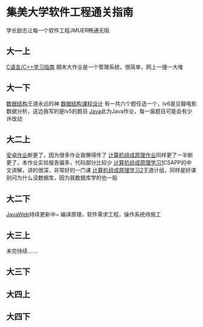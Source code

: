 # 集美大学软件工程通关指南
学长励志让每一个软件工程JMUER畅通无阻
## 大一上
[C语言/C++学习指南](https://www.bilibili.com/video/BV1et411b73Z/)
期末大作业是一个管理系统，很简单，网上一搜一大堆
## 大一下
[数据结构](https://www.bilibili.com/video/BV1b7411N798/)王道永远的神
[数据结构课程设计](https://github.com/Linsastar/JMU-DSCourseDesign)
有一共六个题任选一个，lv6是豆瓣电影数据分析，这边我写的是lv5的题目
[Java](https://github.com/Linsastar/JMU-Java)此为Java作业，每一届题目可能会有少许改动
## 大二上
[安卓作业](https://github.com/Linsastar/JMU-Android)断更了，因为很多作业我懒得传了
[计算机组成原理作业](https://github.com/Linsastar/JMU-ComputerCompositionPrinciples)同样更了一半断更了，本作业实验报告偏多，代码部分比较少
[计算机组成原理学习1](https://www.bilibili.com/video/BV1cD4y1D7uR/)CSAPP的中文讲解，讲的很深，非常好的一门课
[计算机组成原理学习2](https://www.bilibili.com/video/BV1ps4y1d73V/)王道计组，同样是好课
别问为什么没数据库，因为我数据库学的也一般
## 大二下
[JavaWeb](https://github.com/Linsastar/JMU-JavaWeb)持续更新中~
编译原理，软件需求工程，操作系统待施工
## 大三上
未完待续.......

## 大三下


## 大四上


## 大四下

